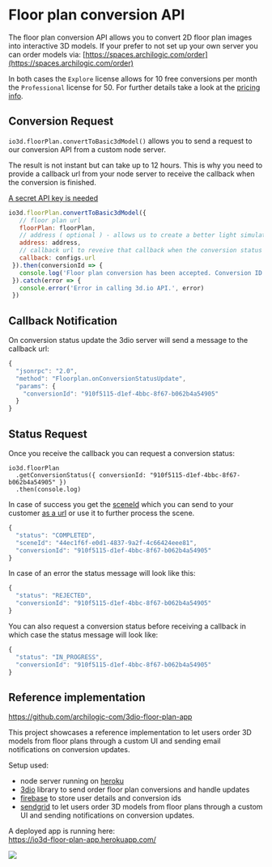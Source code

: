 # Floor plan conversion API

The floor plan conversion API allows you to convert 2D floor plan images into interactive 3D models.
If your prefer to not set up your own server you can order models via: [https://spaces.archilogic.com/order](https://spaces.archilogic.com/order)

In both cases the `Explore` license allows for 10 free conversions per month the `Professional` license for 50. For further details take a look at the [pricing info](https://3d.io/#pricing).


## Conversion Request

`io3d.floorPlan.convertToBasic3dModel()` allows you to send a request to our conversion API from a custom node server.

The result is not instant but can take up to 12 hours.
This is why you need to provide a callback url from your node server to receive the callback when the conversion is finished.

[A secret API key is needed](get-started-node-server.md)

```js
io3d.floorPlan.convertToBasic3dModel({
   // floor plan url
   floorPlan: floorPlan,    
   // address ( optional ) - allows us to create a better light simulation
   address: address, 
   // callback url to reveive that callback when the conversion status changes
   callback: configs.url 
 }).then(conversionId => {
   console.log('Floor plan conversion has been accepted. Conversion ID is: ' + conversionId)
 }).catch(error => {
   console.error('Error in calling 3d.io API.', error)
 })
```

## Callback Notification

On conversion status update the 3dio server will send a message to the callback url:
```js
{
  "jsonrpc": "2.0",
  "method": "Floorplan.onConversionStatusUpdate",
  "params": {
    "conversionId": "910f5115-d1ef-4bbc-8f67-b062b4a54905"
  }
}
```

## Status Request

Once you receive the callback you can request a conversion status:
```
io3d.floorPlan
  .getConversionStatus({ conversionId: "910f5115-d1ef-4bbc-8f67-b062b4a54905" })
  .then(console.log)
```

In case of success you get the [sceneId](scene.md#scene-id) which you can send to your customer [as a url](scene.html#get-viewer-url) or use it to further process the scene.
```js
{
  "status": "COMPLETED",
  "sceneId": "44ec1f6f-e0d1-4837-9a2f-4c66424eee81",
  "conversionId": "910f5115-d1ef-4bbc-8f67-b062b4a54905"
}
```

In case of an error the status message will look like this:
```js
{
  "status": "REJECTED",
  "conversionId": "910f5115-d1ef-4bbc-8f67-b062b4a54905"
}
```

You can also request a conversion status before receiving a callback in which case the status message will look like:
```js
{
  "status": "IN_PROGRESS",
  "conversionId": "910f5115-d1ef-4bbc-8f67-b062b4a54905"
}
```


## Reference implementation

https://github.com/archilogic-com/3dio-floor-plan-app

This project showcases a reference implementation to let users order 3D models from floor plans through a custom UI and sending email notifications on conversion updates.

Setup used:
* node server running on [heroku](https://heroku.com)
* [3dio](https://3d.io) library to send order floor plan conversions and handle updates
* [firebase](https://firebase.google.com) to store user details and conversion ids
* [sendgrid](https://sendgrid.com/) to let users order 3D models from floor plans through a custom UI and sending notifications on conversion updates.


A deployed app is running here:<br>
https://io3d-floor-plan-app.herokuapp.com/

![](https://storage.3d.io/97fa0bf7-1405-4fe3-a2be-49d2101d4121/2017-10-02_21-31-15_okw9Ax/3d_io_Floor_Plan_App.png)
